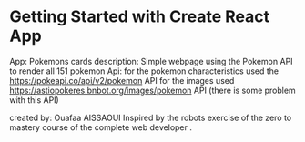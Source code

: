 # Getting Started with Create React App

App: Pokemons cards
description: Simple webpage using the Pokemon API to render all 151 pokemon
Api: for the pokemon characteristics used the https://pokeapi.co/api/v2/pokemon API
for the images used https://astiopokeres.bnbot.org/images/pokemon API (there is some problem with this API)

created by: Ouafaa AISSAOUI
Inspired by the robots exercise of the zero to mastery course of the complete web developer .

